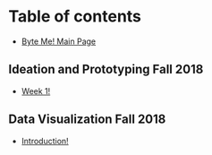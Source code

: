 # Table of contents

* [Byte Me! Main Page](README.md)

## Ideation and Prototyping Fall 2018

* [Week 1!](ideation-and-prototyping-fall-2018/week-1.md)

## Data Visualization Fall 2018

* [Introduction!](data-visualization-fall-2018/untitled.md)

